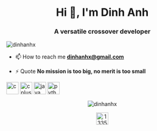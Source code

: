 <h1 align="center">Hi 👋, I'm Dinh Anh</h1>
<h3 align="center">A versatile crossover developer</h3>

<p align="left"> <img src="https://komarev.com/ghpvc/?username=dinhanhx" alt="dinhanhx" /> </p>

- 📫 How to reach me **dinhanhx@gmail.com**

- ⚡ Quote **No mission is too big, no merit is too small**

<p align="left"><img src="https://devicons.github.io/devicon/devicon.git/icons/c/c-original.svg" alt="c" width="32" height="32"/> <img src="https://devicons.github.io/devicon/devicon.git/icons/cplusplus/cplusplus-original.svg" alt="cplusplus" width="32" height="32"/> <img src="https://devicons.github.io/devicon/devicon.git/icons/java/java-original-wordmark.svg" alt="java" width="32" height="32"/> <img src="https://upload.wikimedia.org/wikipedia/commons/c/c3/Python-logo-notext.svg" alt="python" width="32" height="32"/></p><p align="center"> <img src="https://github-readme-stats.vercel.app/api?username=dinhanhx&show_icons=true&theme=dark" alt="dinhanhx" /> </p>

<p align="center">
<a href="https://stackoverflow.com/users/13358358" target="blank"><img align="center" src="https://upload.wikimedia.org/wikipedia/commons/thumb/e/ef/Stack_Overflow_icon.svg/1200px-Stack_Overflow_icon.svg.png" alt="13358358" height="32" width="32" /></a>
</p>
